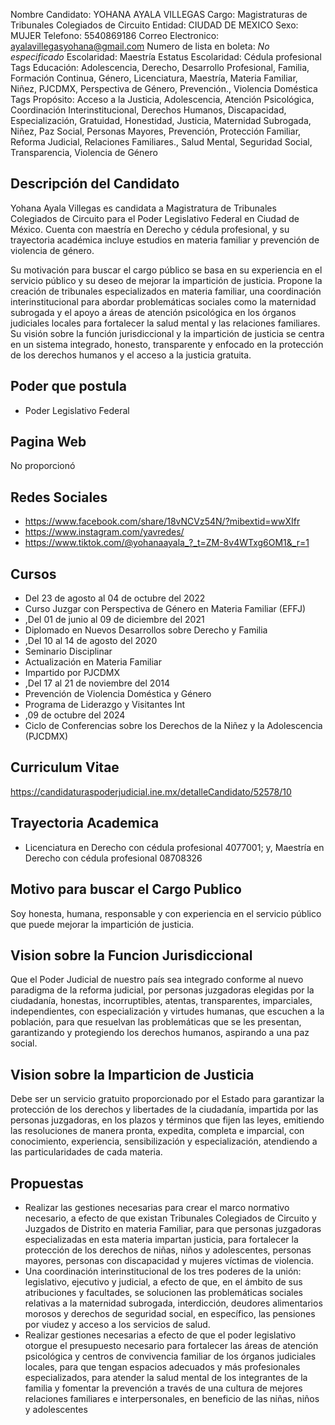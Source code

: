 Nombre Candidato: YOHANA AYALA VILLEGAS
Cargo: Magistraturas de Tribunales Colegiados de Circuito
Entidad: CIUDAD DE MEXICO
Sexo: MUJER
Telefono: 5540869186
Correo Electronico: ayalavillegasyohana@gmail.com
Numero de lista en boleta: *No especificado*
Escolaridad: Maestría
Estatus Escolaridad: Cédula profesional
Tags Educación: Adolescencia, Derecho, Desarrollo Profesional, Familia, Formación Continua, Género, Licenciatura, Maestría, Materia Familiar, Niñez, PJCDMX, Perspectiva de Género, Prevención., Violencia Doméstica
Tags Propósito: Acceso a la Justicia, Adolescencia, Atención Psicológica, Coordinación Interinstitucional, Derechos Humanos, Discapacidad, Especialización, Gratuidad, Honestidad, Justicia, Maternidad Subrogada, Niñez, Paz Social, Personas Mayores, Prevención, Protección Familiar, Reforma Judicial, Relaciones Familiares., Salud Mental, Seguridad Social, Transparencia, Violencia de Género


## Descripción del Candidato 

Yohana Ayala Villegas es candidata a Magistratura de Tribunales Colegiados de Circuito para el Poder Legislativo Federal en Ciudad de México. Cuenta con maestría en Derecho y cédula profesional, y su trayectoria académica incluye estudios en materia familiar y prevención de violencia de género. 

Su motivación para buscar el cargo público se basa en su experiencia en el servicio público y su deseo de mejorar la impartición de justicia. Propone la creación de tribunales especializados en materia familiar, una coordinación interinstitucional para abordar problemáticas sociales como la maternidad subrogada y el apoyo a áreas de atención psicológica en los órganos judiciales locales para fortalecer la salud mental y las relaciones familiares. Su visión sobre la función jurisdiccional y la impartición de justicia se centra en un sistema integrado, honesto, transparente y enfocado en la protección de los derechos humanos y el acceso a la justicia gratuita.


## Poder que postula

- Poder Legislativo Federal


## Pagina Web

No proporcionó


## Redes Sociales

- https://www.facebook.com/share/18vNCVz54N/?mibextid=wwXIfr
- https://www.instagram.com/yavredes/
- https://www.tiktok.com/@yohanaayala_?_t=ZM-8v4WTxg6OM1&_r=1


## Cursos

- Del 23 de agosto al 04 de octubre del 2022
- Curso Juzgar con Perspectiva de Género en Materia Familiar (EFFJ)
- ,Del 01 de junio al 09 de diciembre del 2021
- Diplomado en Nuevos Desarrollos sobre Derecho y Familia
- ,Del 10 al 14 de agosto del 2020
- Seminario Disciplinar
- Actualización en Materia Familiar
- Impartido por PJCDMX
- ,Del 17 al 21 de noviembre del 2014
- Prevención de Violencia Doméstica y Género
- Programa de Liderazgo y Visitantes Int
- ,09 de octubre del 2024
- Ciclo de Conferencias sobre los Derechos de la Niñez y la Adolescencia (PJCDMX)


## Curriculum Vitae

https://candidaturaspoderjudicial.ine.mx/detalleCandidato/52578/10


## Trayectoria Academica

- Licenciatura en Derecho con cédula profesional 4077001; y, Maestría en Derecho con cédula profesional 08708326


## Motivo para buscar el Cargo Publico

Soy honesta, humana, responsable y con experiencia en el servicio público que puede mejorar la impartición de justicia.


## Vision sobre la Funcion Jurisdiccional

Que el Poder Judicial de nuestro país sea integrado conforme al nuevo paradigma de la reforma judicial, por personas juzgadoras elegidas por la ciudadanía, honestas, incorruptibles, atentas, transparentes, imparciales, independientes, con especialización y virtudes humanas, que escuchen a la población, para que resuelvan las problemáticas que se les presentan, garantizando y protegiendo los derechos humanos, aspirando a una paz social.


## Vision sobre la Imparticion de Justicia

Debe ser un servicio gratuito proporcionado por el Estado para garantizar la protección de los derechos y libertades de la ciudadanía, impartida por las personas juzgadoras, en los plazos y términos que fijen las leyes, emitiendo las resoluciones de manera pronta, expedita, completa e imparcial, con conocimiento, experiencia, sensibilización y especialización, atendiendo a las particularidades de cada materia.


## Propuestas

- Realizar las gestiones necesarias para crear el marco normativo necesario, a efecto de que existan Tribunales Colegiados de Circuito y Juzgados de Distrito en materia Familiar, para que personas juzgadoras especializadas en esta materia impartan justicia, para fortalecer la protección de los derechos de niñas, niños y adolescentes, personas mayores, personas con discapacidad y mujeres víctimas de violencia.
- Una coordinación interinstitucional de los tres poderes de la unión: legislativo, ejecutivo y judicial, a efecto de que, en el ámbito de sus atribuciones y facultades, se solucionen las problemáticas sociales relativas a la maternidad subrogada, interdicción, deudores alimentarios morosos y derechos de seguridad social, en específico, las pensiones por viudez y acceso a los servicios de salud.
- Realizar gestiones necesarias a efecto de que el poder legislativo otorgue el presupuesto necesario para fortalecer las áreas de atención psicológica y centros de convivencia familiar de los órganos judiciales locales, para que tengan espacios adecuados y más profesionales especializados, para atender la salud mental de los integrantes de la familia y fomentar la prevención a través de una cultura de mejores relaciones familiares e interpersonales, en beneficio de las niñas, niños y adolescentes

